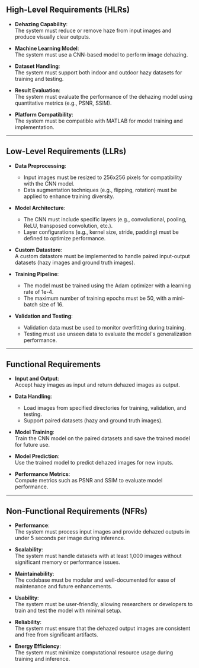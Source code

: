 ## High-Level Requirements (HLRs)

- **Dehazing Capability**:  
  The system must reduce or remove haze from input images and produce visually clear outputs.

- **Machine Learning Model**:  
  The system must use a CNN-based model to perform image dehazing.

- **Dataset Handling**:  
  The system must support both indoor and outdoor hazy datasets for training and testing.

- **Result Evaluation**:  
  The system must evaluate the performance of the dehazing model using quantitative metrics (e.g., PSNR, SSIM).

- **Platform Compatibility**:  
  The system must be compatible with MATLAB for model training and implementation.

---

## Low-Level Requirements (LLRs)

- **Data Preprocessing**:  
  - Input images must be resized to 256x256 pixels for compatibility with the CNN model.  
  - Data augmentation techniques (e.g., flipping, rotation) must be applied to enhance training diversity.

- **Model Architecture**:  
  - The CNN must include specific layers (e.g., convolutional, pooling, ReLU, transposed convolution, etc.).  
  - Layer configurations (e.g., kernel size, stride, padding) must be defined to optimize performance.

- **Custom Datastore**:  
  A custom datastore must be implemented to handle paired input-output datasets (hazy images and ground truth images).

- **Training Pipeline**:  
  - The model must be trained using the Adam optimizer with a learning rate of 1e-4.  
  - The maximum number of training epochs must be 50, with a mini-batch size of 16.

- **Validation and Testing**:  
  - Validation data must be used to monitor overfitting during training.  
  - Testing must use unseen data to evaluate the model's generalization performance.

---

## Functional Requirements

- **Input and Output**:  
  Accept hazy images as input and return dehazed images as output.

- **Data Handling**:  
  - Load images from specified directories for training, validation, and testing.  
  - Support paired datasets (hazy and ground truth images).

- **Model Training**:  
  Train the CNN model on the paired datasets and save the trained model for future use.

- **Model Prediction**:  
  Use the trained model to predict dehazed images for new inputs.

- **Performance Metrics**:  
  Compute metrics such as PSNR and SSIM to evaluate model performance.

---

## Non-Functional Requirements (NFRs)

- **Performance**:  
  The system must process input images and provide dehazed outputs in under 5 seconds per image during inference.

- **Scalability**:  
  The system must handle datasets with at least 1,000 images without significant memory or performance issues.

- **Maintainability**:  
  The codebase must be modular and well-documented for ease of maintenance and future enhancements.

- **Usability**:  
  The system must be user-friendly, allowing researchers or developers to train and test the model with minimal setup.

- **Reliability**:  
  The system must ensure that the dehazed output images are consistent and free from significant artifacts.

- **Energy Efficiency**:  
  The system must minimize computational resource usage during training and inference.
